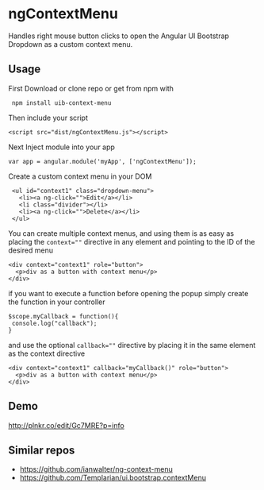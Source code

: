 ngContextMenu
================

Handles right mouse button clicks to open the Angular UI Bootstrap Dropdown as a custom context menu.

Usage
-----
First Download or clone repo or get from npm with
```
 npm install uib-context-menu
```
Then include your script
```
<script src="dist/ngContextMenu.js"></script>
```
Next Inject module into your app
```
var app = angular.module('myApp', ['ngContextMenu']);

```
Create a custom context menu in your DOM
```
 <ul id="context1" class="dropdown-menu">
   <li><a ng-click="">Edit</a></li>
   <li class="divider"></li>
   <li><a ng-click="">Delete</a></li>
 </ul>
```
You can create multiple context menus,
and using them is as easy as placing the ```context=""``` directive in any element and pointing to the ID of the desired menu
```
<div context="context1" role="button">
  <p>div as a button with context menu</p>
</div>
```
if you want to execute a function before opening the popup simply create the function in your controller
```
$scope.myCallback = function(){
 console.log("callback");
}
```
and use the optional ```callback=""``` directive by placing it in the same element as the context directive
```
<div context="context1" callback="myCallback()" role="button">
  <p>div as a button with context menu</p>
</div>
```

Demo
-----
http://plnkr.co/edit/Gc7MRE?p=info

Similar repos
-----
- https://github.com/ianwalter/ng-context-menu
- https://github.com/Templarian/ui.bootstrap.contextMenu

